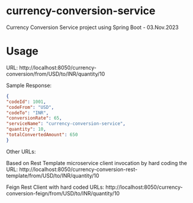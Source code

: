 # currency-conversion-service
Currency Conversion Service project using Spring Boot - 03.Nov.2023

# Usage
URL: http://localhost:8050/currency-conversion/from/USD/to/INR/quantity/10

Sample Response:
```json
{
"codeId": 1001,
"codeFrom": "USD",
"codeTo": "INR",
"conversionRate": 65,
"serviceName": "currency-conversion-service",
"quantity": 10,
"totalConvertedAmount": 650
}
```

Other URLs:

Based on Rest Template microservice client invocation by hard coding the URL: 
http://localhost:8050/currency-conversion-rest-template/from/USD/to/INR/quantity/10

Feign Rest Client with hard coded URLs:
http://localhost:8050/currency-conversion-feign/from/USD/to/INR/quantity/10

